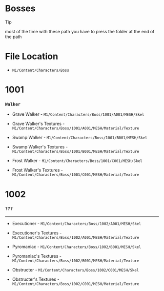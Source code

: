 # Bosses 


>[!TIP]
> most of the time with these path you have to press the folder at the end of the path
>
>
>


# File Location 


* `M1/Content/Characters/Boss`


# 1001 
### `Walker` 

- Grave Walker - `M1/Content/Characters/Boss/1001/A001/MESH/Skel`


- Grave Walker's Textures - `M1/Content/Characters/Boss/1001/A001/MESH/Material/Texture`


- Swamp Walker - `M1/Content/Characters/Boss/1001/B001/MESH/Skel`


- Swamp Walker's Textures - `M1/Content/Characters/Boss/1001/B001/MESH/Material/Texture`


- Frost Walker - `M1/Content/Characters/Boss/1001/C001/MESH/Skel`


- Frost Walker's Textures - `M1/Content/Characters/Boss/1001/C001/MESH/Material/Texture`



# 1002 
### `???`

-----
- Executioner - `M1/Content/Characters/Boss/1002/A001/MESH/Skel`


- Executioner's Textures - `M1/Content/Characters/Boss/1002/A001/MESH/Material/Texture`


- Pyromaniac - `M1/Content/Characters/Boss/1002/B001/MESH/Skel`


- Pyromaniac's Textures - `M1/Content/Characters/Boss/1002/B001/MESH/Material/Texture`


- Obstructer - `M1/Content/Characters/Boss/1002/C001/MESH/Skel`


- Obstructer's Textures - `M1/Content/Characters/Boss/1002/C001/MESH/Material/Texture`
